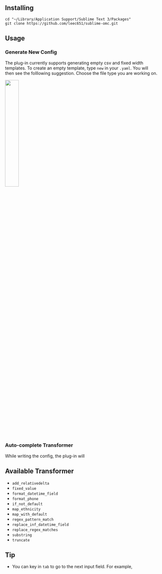 ## Installing
```
cd "~/Library/Application Support/Sublime Text 3/Packages"
git clone https://github.com/leec651/sublime-omc.git
```

## Usage

### Generate New Config
The plug-in currently supports generating empty csv and fixed width templates. To create an empty template, type `new` in your `.yaml`.  You will then see the folllowing suggestion. Choose the file type you are working on.

<img src="https://i.imgur.com/w8sEf01.png" width="30%">

### Auto-complete Transformer
While writing the config, the plug-in will 


## Available Transformer
* `add_relativedelta`
* `fixed_value`
* `format_datetime_field`
* `format_phone`
* `if_not_default`
* `map_ethnicity`
* `map_with_default`
* `regex_pattern_match`
* `replace_inf_datetime_field`
* `replace_regex_matches`
* `substring`
* `truncate`


## Tip
* You can key in `tab` to go to the next input field. For example,

